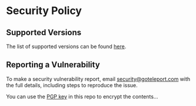 # Security Policy

## Supported Versions

The list of supported versions can be found
[here](https://goteleport.com/teleport/download/).

## Reporting a Vulnerability

To make a security vulnerability report, email
[security@goteleport.com](mailto:security@goteleport.com) with the full
details, including steps to reproduce the issue.

You can use the [PGP key](gravitational.asc) in this repo to encrypt the
contents...
